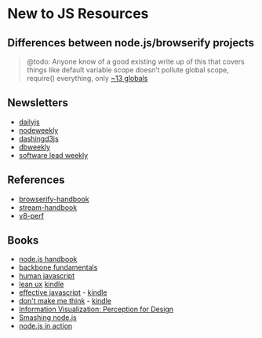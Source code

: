 # New to JS Resources

## Differences between node.js/browserify projects

> @todo: Anyone know of a good existing write up of this that covers things
> like default variable scope doesn’t pollute global scope, require() everything,
> only [~13 globals](http://nodejs.org/api/globals.html)

## Newsletters

- [dailyjs](http://dailyjs.com/)
- [nodeweekly](http://nodeweekly.com/)
- [dashingd3js](https://www.dashingd3js.com/)
- [dbweekly](http://dbweekly.com/)
- [software lead weekly](http://softwareleadweekly.com/)

## References

- [browserify-handbook](https://github.com/substack/browserify-handbook)
- [stream-handbook](https://github.com/substack/stream-handbook)
- [v8-perf](https://github.com/thlorenz/v8-perf)

## Books

- [node.js handbook](https://github.com/FredKSchott/NodeJS-Handbook)
- [backbone fundamentals](https://github.com/addyosmani/backbone-fundamentals)
- [human javascript](http://read.humanjavascript.com/)
- [lean ux](http://www.amazon.com/Lean-UX-Applying-Principles-Experience/dp/1449311652/)
  [kindle](http://www.amazon.com/Lean-UX-Applying-Principles-Experience-ebook/dp/B0074KA0A4/)
- [effective javascript](http://www.amazon.com/Effective-JavaScript-Specific-Software-Development/dp/0321812182/) -
  [kindle](http://www.amazon.com/Effective-JavaScript-Specific-Software-Development-ebook/dp/B00AC1RP14/)
- [don't make me think](http://www.amazon.com/Dont-Make-Think-Revisited-Usability/dp/0321965515/) -
  [kindle](http://www.amazon.com/Dont-Make-Think-Revisited-Usability-ebook/dp/B00HJUBRPG/)
- [Information Visualization: Perception for Design](http://www.amazon.com/gp/product/B0083JCI3W/)
- [Smashing node.js](http://www.amazon.com/gp/product/1119962595/)
- [node.js in action](http://www.amazon.com/Node-js-Action-Mike-Cantelon/dp/1617290572/)
